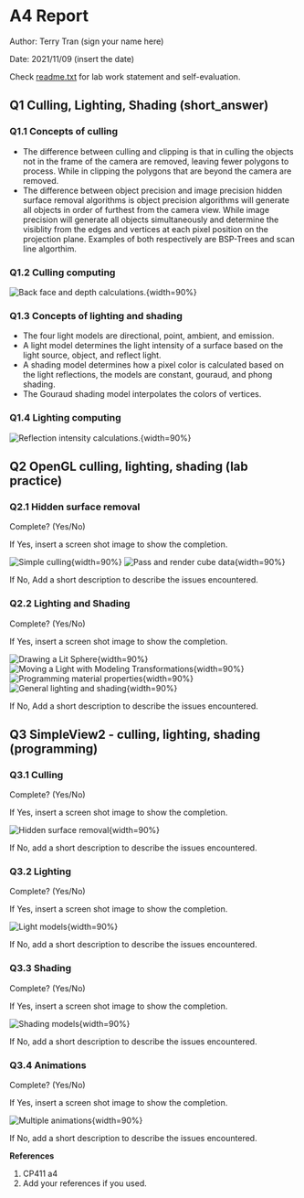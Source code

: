 # A4 Report

Author: Terry Tran (sign your name here)

Date: 2021/11/09   (insert the date)

Check [readme.txt](readme.txt) for lab work statement and self-evaluation. 

## Q1 Culling, Lighting, Shading (short_answer)
	
### Q1.1 Concepts of culling

- The difference between culling and clipping is that in culling the objects not in the frame of the camera are removed, leaving fewer polygons to process. While in clipping the polygons that are beyond the camera are removed.
- The difference between object precision and image precision hidden surface removal algorithms is object precision algorithms will generate all objects in order of furthest from the camera view. While image precision will generate all objects simultaneously and determine the visiblity from the edges and vertices at each pixel position on the projection plane. Examples of both respectively are BSP-Trees and scan line algorthim.

### Q1.2 Culling computing

![Back face and depth calculations.](images/a4q1.2.jpg){width=90%}

### Q1.3 Concepts of lighting and shading

- The four light models are directional, point, ambient, and emission.
- A light model determines the light intensity of a surface based on the light source, object, and reflect light.
- A shading model determines how a pixel color is calculated based on the light reflections, the models are constant, gouraud, and phong shading.
- The Gouraud shading model interpolates the colors of vertices.

### Q1.4 Lighting computing

![Reflection intensity calculations.](images/a4q1.4.jpg){width=90%}

## Q2 OpenGL culling, lighting, shading (lab practice)
	
### Q2.1 Hidden surface removal
 
Complete? (Yes/No) 

If Yes, insert a screen shot image to show the completion.

![Simple culling](images/2.1.1.png){width=90%}
![Pass and render cube data](images/2.1.2.png){width=90%}

If No,  Add a short description to describe the issues encountered.

### Q2.2 Lighting and Shading
 
Complete? (Yes/No) 

If Yes, insert a screen shot image to show the completion.

![Drawing a Lit Sphere](images/2.2.1.png){width=90%}
![Moving a Light with Modeling Transformations](images/2.2.2.png){width=90%}
![Programming material properties](images/2.2.3.png){width=90%}
![General lighting and shading](images/2.2.4.png){width=90%}

If No,  Add a short description to describe the issues encountered.



## Q3 SimpleView2 - culling, lighting, shading (programming)
	
### Q3.1 Culling
 

Complete? (Yes/No) 

If Yes, insert a screen shot image to show the completion.

![Hidden surface removal](images/3.1.png){width=90%}

If No, add a short description to describe the issues encountered.



### Q3.2 Lighting
 

Complete? (Yes/No) 

If Yes, insert a screen shot image to show the completion.

![Light models](images/3.2.png){width=90%}

If No, add a short description to describe the issues encountered.



### Q3.3 Shading
 

Complete? (Yes/No) 

If Yes, insert a screen shot image to show the completion.

![Shading models](images/3.3.png){width=90%}

If No, add a short description to describe the issues encountered.



### Q3.4 Animations
 

Complete? (Yes/No) 

If Yes, insert a screen shot image to show the completion.

![Multiple animations](images/3.4.png){width=90%}

If No, add a short description to describe the issues encountered.






**References**

1. CP411 a4
2. Add your references if you used. 
